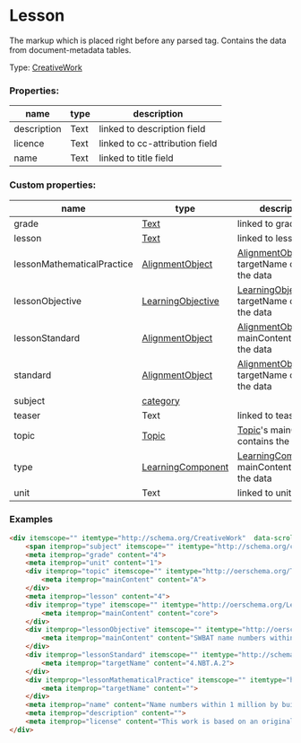 # Lesson

The markup which is placed right before any parsed tag. Contains the data from document-metadata tables.

Type: [CreativeWork](http://schema.org/CreativeWork)
 
### Properties:

|name|type|description|
|----|----|-----------|
|description|Text|linked to description field|
|licence|Text|linked to cc-attribution field|
|name|Text|linked to title field|

### Custom properties:

|name|type|description|
|----|----|-----------|
|grade|[Text](http://schema.org/Text)|linked to grade field|
|lesson|[Text](http://schema.org/Text)|linked to lesson field|
|lessonMathematicalPractice|[AlignmentObject](http://schema.org/AlignmentObject)|[AlignmentObject](http://schema.org/AlignmentObject)'s targetName contains the data|
|lessonObjective|[LearningObjective](http://oerschema.org/LearningObjective)|[LearningObjective](http://oerschema.org/LearningObjective)'s targetName contains the data|
|lessonStandard|[AlignmentObject](http://schema.org/AlignmentObject)|[AlignmentObject](http://schema.org/AlignmentObject)'s mainContent contains the data|
|standard|[AlignmentObject](http://schema.org/AlignmentObject)|[AlignmentObject](http://schema.org/AlignmentObject)'s targetName contains the data|
|subject|[category](http://schema.org/category)||
|teaser|Text|linked to teaser field|
|topic|[Topic](http://oerschema.org/Topic)|[Topic](http://oerschema.org/Topic)'s mainContent contains the data|
|type|[LearningComponent](http://oerschema.org/LearningComponent)|[LearningComponent](http://oerschema.org/LearningComponent)'s mainContent contains the data|
|unit|Text|linked to unit field|

### Examples

```html
<div itemscope="" itemtype="http://schema.org/CreativeWork"  data-scroll="ld-page" id="ld-page">
    <span itemprop="subject" itemscope="" itemtype="http://schema.org/category" >math</span>
    <meta itemprop="grade" content="4">
    <meta itemprop="unit" content="1">
    <div itemprop="topic" itemscope="" itemtype="http://oerschema.org/Topic" >
        <meta itemprop="mainContent" content="A">
    </div>
    <meta itemprop="lesson" content="4">
    <div itemprop="type" itemscope="" itemtype="http://oerschema.org/LearningComponent" >
        <meta itemprop="mainContent" content="core">
    </div>
    <div itemprop="lessonObjective" itemscope="" itemtype="http://oerschema.org/LearningObjective" >
        <meta itemprop="mainContent" content="SWBAT name numbers within 1 million by building understanding of the place value chart and placement of commas for naming base thousand units.">
    </div>
    <div itemprop="lessonStandard" itemscope="" itemtype="http://schema.org/AlignmentObject" >
        <meta itemprop="targetName" content="4.NBT.A.2">
    </div>
    <div itemprop="lessonMathematicalPractice" itemscope="" itemtype="http://schema.org/AlignmentObject" >
        <meta itemprop="targetName" content="">
    </div>
    <meta itemprop="name" content="Name numbers within 1 million by building understanding of the place value chart and placement of commas for naming base thousand units.">
    <meta itemprop="description" content="">
    <meta itemprop="license" content="This work is based on an original work of Great Minds and licensed under a Creative Commons Attribution-NonCommercial-ShareAlike 3.0 Unported License. UnboundEd is not affiliated with the copyright holder of this work.">
</div>
```
